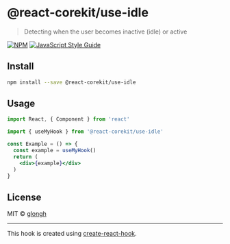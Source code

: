 # @react-corekit/use-idle

> Detecting when the user becomes inactive (idle) or active

[![NPM](https://img.shields.io/npm/v/@react-corekit/use-idle.svg)](https://www.npmjs.com/package/@react-corekit/use-idle) [![JavaScript Style Guide](https://img.shields.io/badge/code_style-standard-brightgreen.svg)](https://standardjs.com)

## Install

```bash
npm install --save @react-corekit/use-idle
```

## Usage

```jsx
import React, { Component } from 'react'

import { useMyHook } from '@react-corekit/use-idle'

const Example = () => {
  const example = useMyHook()
  return (
    <div>{example}</div>
  )
}
```

## License

MIT © [glongh](https://github.com/glongh)

---

This hook is created using [create-react-hook](https://github.com/hermanya/create-react-hook).
